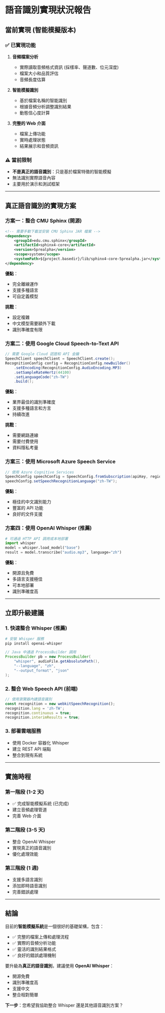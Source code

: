 # 語音識別實現狀況報告

## 當前實現 (智能模擬版本)

### ✅ 已實現功能
1. **音頻檔案分析**
   - 實際讀取音頻格式資訊 (採樣率、聲道數、位元深度)
   - 檔案大小和品質評估
   - 音頻長度估算

2. **智能模擬識別**
   - 基於檔案名稱的智能識別
   - 根據音頻分析調整識別結果
   - 動態信心度計算

3. **完整的 Web 介面**
   - 檔案上傳功能
   - 實時處理狀態
   - 結果展示和音頻資訊

### ⚠️ 當前限制
- **不是真正的語音識別**：只是基於檔案特徵的智能模擬
- 無法識別實際語音內容
- 主要用於演示和測試框架

---

## 真正語音識別的實現方案

### 方案一：整合 CMU Sphinx (開源)
```xml
<!-- 需要手動下載並安裝 CMU Sphinx JAR 檔案 -->
<dependency>
    <groupId>edu.cmu.sphinx</groupId>
    <artifactId>sphinx4-core</artifactId>
    <version>5prealpha</version>
    <scope>system</scope>
    <systemPath>${project.basedir}/lib/sphinx4-core-5prealpha.jar</systemPath>
</dependency>
```

**優點**：
- 完全離線運作
- 支援多種語言
- 可自定義模型

**挑戰**：
- 設定複雜
- 中文模型需要額外下載
- 識別準確度有限

### 方案二：使用 Google Cloud Speech-to-Text API
```java
// 需要 Google Cloud 認證和 API 金鑰
SpeechClient speechClient = SpeechClient.create();
RecognitionConfig config = RecognitionConfig.newBuilder()
    .setEncoding(RecognitionConfig.AudioEncoding.MP3)
    .setSampleRateHertz(44100)
    .setLanguageCode("zh-TW")
    .build();
```

**優點**：
- 業界最佳的識別準確度
- 支援多種語言和方言
- 持續改進

**挑戰**：
- 需要網路連線
- 需要付費使用
- 資料隱私考量

### 方案三：使用 Microsoft Azure Speech Service
```java
// 使用 Azure Cognitive Services
SpeechConfig speechConfig = SpeechConfig.fromSubscription(apiKey, region);
speechConfig.setSpeechRecognitionLanguage("zh-TW");
```

**優點**：
- 極佳的中文識別能力
- 豐富的 API 功能
- 良好的文件支援

### 方案四：使用 OpenAI Whisper (推薦)
```python
# 可通過 HTTP API 調用或本地部署
import whisper
model = whisper.load_model("base")
result = model.transcribe("audio.mp3", language="zh")
```

**優點**：
- 開源且免費
- 多語言支援極佳
- 可本地部署
- 識別準確度高

---

## 立即升級建議

### 1. 快速整合 Whisper (推薦)
```bash
# 安裝 Whisper 服務
pip install openai-whisper
```

```java
// Java 中通過 ProcessBuilder 調用
ProcessBuilder pb = new ProcessBuilder(
    "whisper", audioFile.getAbsolutePath(), 
    "--language", "zh", 
    "--output_format", "json"
);
```

### 2. 整合 Web Speech API (前端)
```javascript
// 使用瀏覽器內建語音識別
const recognition = new webkitSpeechRecognition();
recognition.lang = 'zh-TW';
recognition.continuous = true;
recognition.interimResults = true;
```

### 3. 部署雲端服務
- 使用 Docker 容器化 Whisper
- 建立 REST API 端點
- 整合到現有系統

---

## 實施時程

### 第一階段 (1-2 天)
- ✅ 完成智能模擬系統 (已完成)
- 建立音頻處理管道
- 完善 Web 介面

### 第二階段 (3-5 天)
- 整合 OpenAI Whisper
- 實現真正的語音識別
- 優化處理效能

### 第三階段 (1 週)
- 支援多語言識別
- 添加即時語音識別
- 完善錯誤處理

---

## 結論

目前的**智能模擬系統**是一個很好的基礎架構，包含：
- ✅ 完整的檔案上傳和處理流程
- ✅ 實際的音頻分析功能
- ✅ 靈活的識別結果格式
- ✅ 良好的錯誤處理機制

要升級為**真正的語音識別**，建議使用 **OpenAI Whisper**：
- 開源免費
- 識別準確度高
- 支援中文
- 整合相對簡單

**下一步**：您希望我協助整合 Whisper 還是其他語音識別方案？
